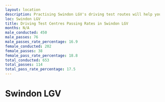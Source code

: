 ```yaml
---
layout: location
description: Practising Swindon LGV's driving test routes will help you become more confident in your gear-changing abilities.
loc: Swindon LGV
title: Driving Test Centres Passing Rates in Swindon LGV
months: N/A
male_conducted: 450
male_passes: 76
male_passes_rate_percentage: 16.9
female_conducted: 202
female_passes: 38
female_pass_rate_percentage: 18.8
total_conducted: 653
total_passes: 114
total_pass_rate_percentage: 17.5
---
```


# Swindon LGV
